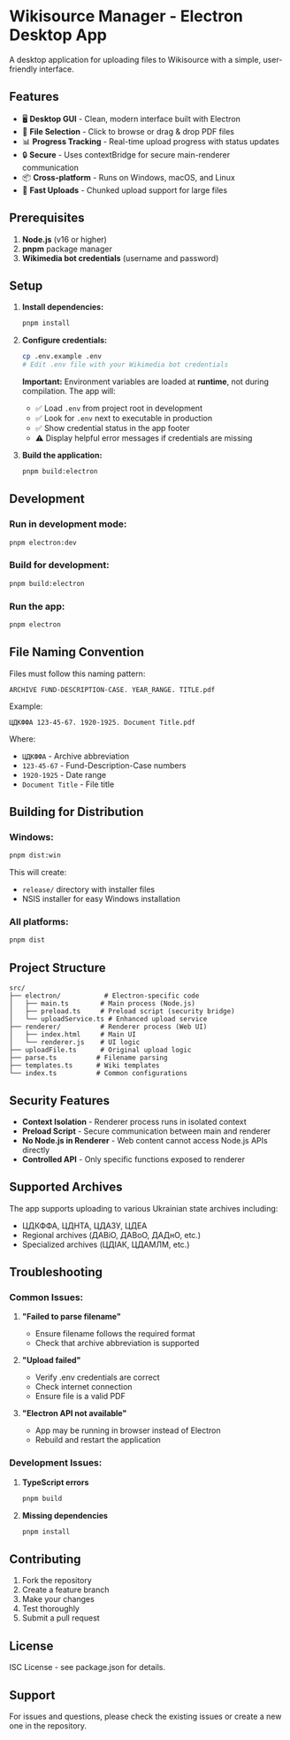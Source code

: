 # Wikisource Manager - Electron Desktop App

A desktop application for uploading files to Wikisource with a simple, user-friendly interface.

## Features

- 🖥️ **Desktop GUI** - Clean, modern interface built with Electron
- 📁 **File Selection** - Click to browse or drag & drop PDF files
- 📊 **Progress Tracking** - Real-time upload progress with status updates
- 🔒 **Secure** - Uses contextBridge for secure main-renderer communication
- 📦 **Cross-platform** - Runs on Windows, macOS, and Linux
- 🚀 **Fast Uploads** - Chunked upload support for large files

## Prerequisites

1. **Node.js** (v16 or higher)
2. **pnpm** package manager
3. **Wikimedia bot credentials** (username and password)

## Setup

1. **Install dependencies:**
   ```bash
   pnpm install
   ```

2. **Configure credentials:**
   ```bash
   cp .env.example .env
   # Edit .env file with your Wikimedia bot credentials
   ```

   **Important:** Environment variables are loaded at **runtime**, not during compilation. The app will:
   - ✅ Load `.env` from project root in development
   - ✅ Look for `.env` next to executable in production
   - ✅ Show credential status in the app footer
   - ⚠️ Display helpful error messages if credentials are missing

3. **Build the application:**
   ```bash
   pnpm build:electron
   ```

## Development

### Run in development mode:
```bash
pnpm electron:dev
```

### Build for development:
```bash
pnpm build:electron
```

### Run the app:
```bash
pnpm electron
```

## File Naming Convention

Files must follow this naming pattern:
```
ARCHIVE FUND-DESCRIPTION-CASE. YEAR_RANGE. TITLE.pdf
```

Example:
```
ЦДКФФА 123-45-67. 1920-1925. Document Title.pdf
```

Where:
- `ЦДКФФА` - Archive abbreviation
- `123-45-67` - Fund-Description-Case numbers
- `1920-1925` - Date range
- `Document Title` - File title

## Building for Distribution

### Windows:
```bash
pnpm dist:win
```

This will create:
- `release/` directory with installer files
- NSIS installer for easy Windows installation

### All platforms:
```bash
pnpm dist
```

## Project Structure

```
src/
├── electron/           # Electron-specific code
│   ├── main.ts        # Main process (Node.js)
│   ├── preload.ts     # Preload script (security bridge)
│   └── uploadService.ts # Enhanced upload service
├── renderer/          # Renderer process (Web UI)
│   ├── index.html     # Main UI
│   └── renderer.js    # UI logic
├── uploadFile.ts      # Original upload logic
├── parse.ts          # Filename parsing
├── templates.ts      # Wiki templates
└── index.ts          # Common configurations
```

## Security Features

- **Context Isolation** - Renderer process runs in isolated context
- **Preload Script** - Secure communication between main and renderer
- **No Node.js in Renderer** - Web content cannot access Node.js APIs directly
- **Controlled API** - Only specific functions exposed to renderer

## Supported Archives

The app supports uploading to various Ukrainian state archives including:
- ЦДКФФА, ЦДНТА, ЦДАЗУ, ЦДЕА
- Regional archives (ДАВіО, ДАВоО, ДАДнО, etc.)
- Specialized archives (ЦДІАК, ЦДАМЛМ, etc.)

## Troubleshooting

### Common Issues:

1. **"Failed to parse filename"**
   - Ensure filename follows the required format
   - Check that archive abbreviation is supported

2. **"Upload failed"**
   - Verify .env credentials are correct
   - Check internet connection
   - Ensure file is a valid PDF

3. **"Electron API not available"**
   - App may be running in browser instead of Electron
   - Rebuild and restart the application

### Development Issues:

1. **TypeScript errors**
   ```bash
   pnpm build
   ```

2. **Missing dependencies**
   ```bash
   pnpm install
   ```

## Contributing

1. Fork the repository
2. Create a feature branch
3. Make your changes
4. Test thoroughly
5. Submit a pull request

## License

ISC License - see package.json for details.

## Support

For issues and questions, please check the existing issues or create a new one in the repository.
